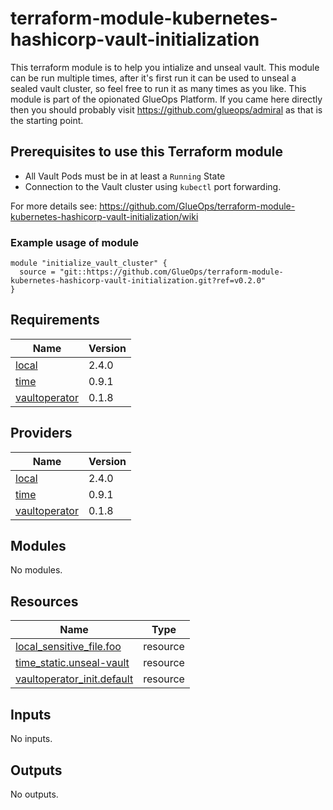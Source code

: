 <!-- BEGIN_TF_DOCS -->
# terraform-module-kubernetes-hashicorp-vault-initialization

This terraform module is to help you intialize and unseal vault. This module can be run multiple times, after it's first run it can be used to unseal a sealed vault cluster, so feel free to run it as many times as you like. This module is part of the opionated GlueOps Platform. If you came here directly then you should probably visit https://github.com/glueops/admiral as that is the starting point.

## Prerequisites to use this Terraform module

- All Vault Pods must be in at least a `Running` State
- Connection to the Vault cluster using `kubectl` port forwarding.

For more details see: https://github.com/GlueOps/terraform-module-kubernetes-hashicorp-vault-initialization/wiki

### Example usage of module

```hcl
module "initialize_vault_cluster" {
  source = "git::https://github.com/GlueOps/terraform-module-kubernetes-hashicorp-vault-initialization.git?ref=v0.2.0"
}
```

## Requirements

| Name | Version |
|------|---------|
| <a name="requirement_local"></a> [local](#requirement\_local) | 2.4.0 |
| <a name="requirement_time"></a> [time](#requirement\_time) | 0.9.1 |
| <a name="requirement_vaultoperator"></a> [vaultoperator](#requirement\_vaultoperator) | 0.1.8 |

## Providers

| Name | Version |
|------|---------|
| <a name="provider_local"></a> [local](#provider\_local) | 2.4.0 |
| <a name="provider_time"></a> [time](#provider\_time) | 0.9.1 |
| <a name="provider_vaultoperator"></a> [vaultoperator](#provider\_vaultoperator) | 0.1.8 |

## Modules

No modules.

## Resources

| Name | Type |
|------|------|
| [local_sensitive_file.foo](https://registry.terraform.io/providers/hashicorp/local/2.4.0/docs/resources/sensitive_file) | resource |
| [time_static.unseal-vault](https://registry.terraform.io/providers/hashicorp/time/0.9.1/docs/resources/static) | resource |
| [vaultoperator_init.default](https://registry.terraform.io/providers/rickardgranberg/vaultoperator/0.1.8/docs/resources/init) | resource |

## Inputs

No inputs.

## Outputs

No outputs.
<!-- END_TF_DOCS -->
